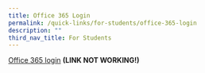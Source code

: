 ```yaml
---
title: Office 365 Login
permalink: /quick-links/for-students/office-365-login
description: ""
third_nav_title: For Students
---
```

[Office 365 login](https://www-shps-moe-edu-sg-admin.cwp.sg/quicklinks/office-365-login) **(LINK NOT WORKING!)**